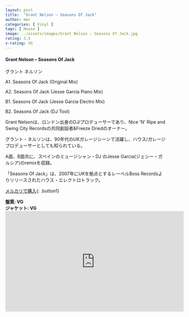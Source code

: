 ```yaml
---
layout: post
title:  "Grant Nelson – Seasons Of Jack"
author: mmr
categories: [ Vinyl ]
tags: [ House ]
image: ../assets/images/Grant Nelson – Seasons Of Jack.jpg
rating: 3.5
v-rating: VG
---
```


#### Grant Nelson – Seasons Of Jack

グラント ネルソン

A1. Seasons Of Jack (Original Mix)

A2. Seasons Of Jack (Jesse Garcia Piano Mix)

B1. Seasons Of Jack (Jesse Garcia Electro Mix)

B2. Seasons Of Jack (DJ Tool)


Grant Nelsonは、ロンドン出身のDJ/プロデューサーであり、Nice 'N' Ripe and Swing City Recordsの共同創設者&Freeze Driedのオーナー。

グラント・ネルソンは、90年代のUKガレージシーンで活躍し、ハウス/ガレージプロデューサーとしても知られている。

A面、B面共に、スペインのミュージシャン・DJ のJesse Garcia(ジェシー・ガルシア)のremixを収録。

「Seasons Of Jack」は、2007年にUKを拠点とするレーベルBoss Recordsよりリリースされたハウス・エレクトロトラック。

[メルカリで購入](https://jp.mercari.com/item/m24953586497?afid=6142608987){: .button1}

<div class="mt-4 mb-4 d-flex align-items-center">
<strong class="mr-1">盤質: VG</strong>
</div>
<div class="mt-4 mb-4 d-flex align-items-center">
<strong class="mr-1">ジャケット: VG</strong>
</div>

<iframe width="560" height="315" src="https://www.youtube.com/embed/4Fniok7hdME?si=WonT5o2x0sKvYr_n" title="YouTube video player" frameborder="0" allow="accelerometer; autoplay; clipboard-write; encrypted-media; gyroscope; picture-in-picture; web-share" referrerpolicy="strict-origin-when-cross-origin" allowfullscreen></iframe>